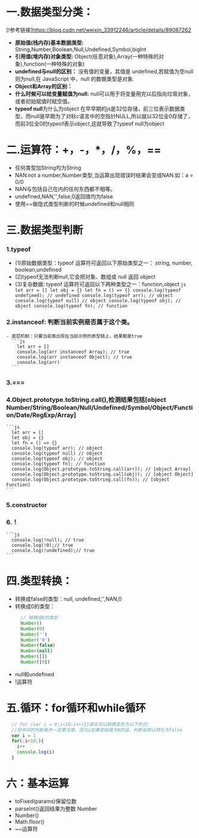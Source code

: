 # 一.数据类型分类：
  [!参考链接]https://blog.csdn.net/weixin_33912246/article/details/89087262
  - **原始值(栈内存)基本数据类型:**
    String,Number,Boolean,Null,Undefined,Symbol,bigInt
  - **引用值(堆内存)对象类型:**
    Object(任意对象),Array(一种特殊的对象),function(一种特殊的对象)
  - **undefined与null的区别：**
    没有值的变量，其值是 undefined,若赋值为空null则为null,在 JavaScript 中，null 的数据类型是对象.
  - **Object和Array的区别：**
  - **什么时候可以给变量赋值为null:**
    null可以用于将变量用完以后指向垃圾对象，或者初始赋值时赋空值。
  - **typeof null**为什么为object
    在早早期的js是32位存储，前三位表示数据类型，而null是早期为了对标c语言中的空指针NULL,所以就以32位全0存储了，而前3位全0的typeof表示object,这就导致了typeof null为object

# 二.运算符：+，-，*，/，%，==
  - 任何类型加String均为String
  - NAN:not a number,Number类型,当运算出现错误时结果会变成NAN.如：a = 0/0
  - NAN与包括自己在内的任何东西都不相等。
  - undefined,NAN,'',false,0返回值均为false
  - 使用==做隐式类型判断的时候undefined和null相同
# 三.数据类型判断
  ### 1.typeof
   - (1)原始数据类型：typeof 运算符可返回以下原始类型之一： string, number, boolean,undefined
   - (2)typeof无法判断null,它会把对象、数组或 null 返回 object
   - (3)复杂数据: typeof 运算符可返回以下两种类型之一：function,object
    ```js
      let arr = []
      let obj = {}
      let fn = () => {}
      console.log(typeof undefined); // undefined
      console.log(typeof arr); // object
      console.log(typeof null) // object
      console.log(typeof obj); // object
      console.log(typeof fn); // function
    ```
  ###  2.instanceof: 判断当前实例是否属于这个类。
    - 底层机制：只要当前类出现在当前示例的原型链上，结果都是true
      ```js
        let arr = []
        console.log(arr instanceof Array); // true
        console.log(arr instanceof Object); // true
        console.log(arr)
      ```
  ### 3.===
  ### 4.Object.prototype.toString.call(),检测结果包括[object Number/String/Boolean/Null/Undefined/Symbol/Object/Function/Date/RegExp/Array]
    ```js
      let arr = []
      let obj = {}
      let fn = () => {}
      console.log(typeof arr); // object
      console.log(typeof null) // object
      console.log(typeof obj); // object
      console.log(typeof fn); // function
      console.log(Object.prototype.toString.call(arr)); // [object Array]
      console.log(Object.prototype.toString.call(obj)); // [object Object]
      console.log(Object.prototype.toString.call(fn)); // [object Function]
    ```
  ### 5.constructor
  ### 6.！
    ```js
      console.log(!null); // true
      console.log(!0);// true
      console.log(!undefined);// true
    ```
# 四.类型转换：
  - 转换成false的类型：null, undefined,'',NAN,0
  - 转换成0的类型：
    ```js
      // 转换成0的类型：
      Number()
      Number(0)
      Number('')
      Number('0')
      Number(false)
      Number(null)
      Number([])
      Number([0])
    ```
  - null和undefined
  - !运算符
# 五.循环：for循环和while循环
  ```js
    // for (var i = 0;i<10;i++){}其实可以转换变形为以下形式:
    //但中间的判断条件一定要注意，因为i如果初始值为0的话，判断会默认转化为false
    var i = 1
    for(;i<10;){
      i++
      console.log(i)
    }
  ```
# 六：基本运算
  - toFixed(params)保留位数
  - parseInt()返回结果为整数 Number
  - Number()
  - Math.floor()
  - ~~运算符